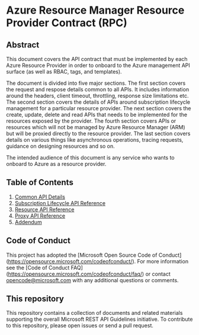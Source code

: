 # Azure Resource Manager Resource Provider Contract (RPC)

## Abstract
This document covers the API contract that must be implemented by each Azure Resource Provider in order to onboard to the Azure management API surface (as well as RBAC, tags, and templates).

The document is divided into five major sections. The first section covers the request and respose details common to all APIs. It includes information around the headers, client timeout, throttling, response size limitations etc. The second section covers the details of APIs around subscription lifecycle management for a particular resource provider. The next section covers the create, update, delete and read APIs that needs to be implemented for the resources exposed by the provider. The fourth section covers APIs or resources which will not be managed by Azure Resource Manager (ARM) but will be proxied directly to the resource provider. The last section covers details on various things like asynchronous operations, tracing requests, guidance on designing resources and so on.

The intended audience of this document is any service who wants to onboard to Azure as a resource provider. 

## Table of Contents
1. [Common API Details](v1.0/common-api-details.md) <br/>
2. [Subscription Lifecycle API Reference](v1.0/subscription-lifecycle-api-reference.md) <br/>
3. [Resource API Reference](v1.0/resource-api-reference.md) <br/>
4. [Proxy API Reference](v1.0/proxy-api-reference.md)
5. [Addendum](v1.0/Addendum.md)

## Code of Conduct
This project has adopted the [Microsoft Open Source Code of Conduct] (https://opensource.microsoft.com/codeofconduct/). For more information see the [Code of Conduct FAQ] (https://opensource.microsoft.com/codeofconduct/faq/) or contact opencode@microsoft.com with any additional questions or comments.

## This repository
This repository contains a collection of documents and related materials supporting the overall Microsoft REST API Guidelines initiative. To contribute to this repository, please open issues or send a pull request.
